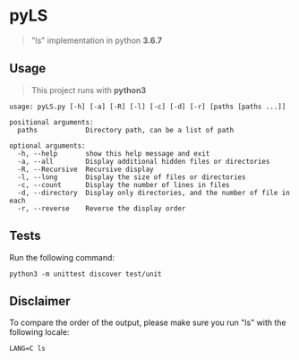 # pyLS
>"ls" implementation in python **3.6.7**

## Usage
>This project runs with **python3**
```
usage: pyLS.py [-h] [-a] [-R] [-l] [-c] [-d] [-r] [paths [paths ...]]

positional arguments:
  paths            Directory path, can be a list of path

optional arguments:
  -h, --help       show this help message and exit
  -a, --all        Display additional hidden files or directories
  -R, --Recursive  Recursive display
  -l, --long       Display the size of files or directories
  -c, --count      Display the number of lines in files
  -d, --directory  Display only directories, and the number of file in each
  -r, --reverse    Reverse the display order
```

## Tests

Run the following command: 
```
python3 -m unittest discover test/unit
```

## Disclaimer
To compare the order of the output, please make sure you run "ls" with the following locale:
```
LANG=C ls
```
